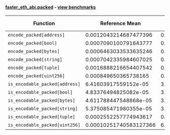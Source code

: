 #### [faster_eth_abi.packed](https://github.com/BobTheBuidler/faster-eth-abi/blob/master/faster_eth_abi/packed.py) - [view benchmarks](https://github.com/BobTheBuidler/faster-eth-abi/blob/master/benchmarks/test_packed_benchmarks.py)

| Function | Reference Mean | Faster Mean | % Change | Speedup (%) | x Faster | Faster |
|----------|---------------|-------------|----------|-------------|----------|--------|
| `encode_packed[address]` | 0.0012043214687477396 | 0.00044639855130598966 | 62.93% | 169.79% | 2.70x | ✅ |
| `encode_packed[bool]` | 0.0007090100791643777 | 0.0002518141772051948 | 64.48% | 181.56% | 2.82x | ✅ |
| `encode_packed[bytes]` | 0.0006463033533635246 | 0.000239844836546699 | 62.89% | 169.47% | 2.69x | ✅ |
| `encode_packed[string]` | 0.0007042335984607025 | 0.0002664274010151755 | 62.17% | 164.32% | 2.64x | ✅ |
| `encode_packed[tuple]` | 0.0016888216654407542 | 0.000798041923545465 | 52.75% | 111.62% | 2.12x | ✅ |
| `encode_packed[uint256]` | 0.000849650365738165 | 0.0003190690339906769 | 62.45% | 166.29% | 2.66x | ✅ |
| `is_encodable_packed[address]` | 6.41603917559152e-05 | 3.9390838200725395e-05 | 38.61% | 62.88% | 1.63x | ✅ |
| `is_encodable_packed[bool]` | 4.83376494825082e-05 | 3.299742026774422e-05 | 31.74% | 46.49% | 1.46x | ✅ |
| `is_encodable_packed[bytes]` | 4.611788447548868e-05 | 3.708080390320373e-05 | 19.60% | 24.37% | 1.24x | ✅ |
| `is_encodable_packed[string]` | 5.375085471980355e-05 | 3.2594265958156316e-05 | 39.36% | 64.91% | 1.65x | ✅ |
| `is_encodable_packed[tuple]` | 0.0002552257774943617 | 0.0002084026152441107 | 18.35% | 22.47% | 1.22x | ✅ |
| `is_encodable_packed[uint256]` | 0.00010251740583127366 | 6.38453389051554e-05 | 37.72% | 60.57% | 1.61x | ✅ |
